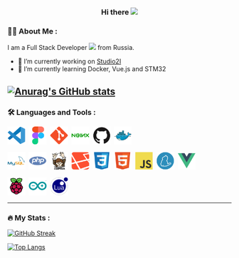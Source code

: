 <div align="center">
  <h3>Hi there <img src="https://media.giphy.com/media/hvRJCLFzcasrR4ia7z/giphy.gif" width="20px"/></h3>
</div>

### :man_technologist: About Me :
I am a Full Stack Developer <img src="https://media.giphy.com/media/WUlplcMpOCEmTGBtBW/giphy.gif" width="30"> from Russia.

- 🔭 I’m currently working on [Studio2I](https://studio2i.ru)
- 🌱 I’m currently learning Docker, Vue.js and STM32
<!--
- 👯 I’m looking to collaborate on ...
- 🤔 I’m looking for help with ...
- 💬 Ask me about ...
- 📫 How to reach me: ...
- 😄 Pronouns: ...
- ⚡ Fun fact: ...
-->
[![Anurag's GitHub stats](https://github-readme-stats.vercel.app/api?username=asboldyrev&theme=dracula&show_icons=true&include_all_commits=true)](https://github.com/anuraghazra/github-readme-stats)
---

### :hammer_and_wrench: Languages and Tools :
<img src="https://github.com/devicons/devicon/blob/master/icons/vscode/vscode-original.svg" title="VS Code" alt="VS Code" width="40" height="40"> 
<img src="https://github.com/devicons/devicon/blob/master/icons/figma/figma-original.svg" title="Figma" alt="Figma" width="40" height="40"> 
<img src="https://github.com/devicons/devicon/blob/master/icons/git/git-plain.svg" title="Git" alt="Git" width="40" height="40"> 
<img src="https://github.com/devicons/devicon/blob/master/icons/nginx/nginx-original.svg" title="NGINX" alt="NGINX" width="40" height="40"> 
<img src="https://github.com/devicons/devicon/blob/master/icons/github/github-original.svg" title="GitHub" alt="GitHub" width="40" height="40"> 
<img src="https://github.com/devicons/devicon/blob/master/icons/docker/docker-original.svg" title="Docker" alt="Docker" width="40" height="40"> 

<img src="https://github.com/devicons/devicon/blob/master/icons/mysql/mysql-original-wordmark.svg" title="MySQL" alt="MySQL" width="40" height="40"> 
<img src="https://github.com/devicons/devicon/blob/master/icons/php/php-plain.svg" title="PHP" alt="PHP" width="40" height="40"> 
<img src="https://github.com/devicons/devicon/blob/master/icons/composer/composer-original.svg" title="Composer" alt="Composer" width="40" height="40"> 
<img src="https://github.com/devicons/devicon/blob/master/icons/laravel/laravel-plain.svg" title="Laravel" alt="Laravel" width="40" height="40"> 
<img src="https://github.com/devicons/devicon/blob/master/icons/css3/css3-original.svg" title="CSS3" alt="CSS3" width="40" height="40"> 
<img src="https://github.com/devicons/devicon/blob/master/icons/html5/html5-original.svg" title="HTML5" alt="HTML5" width="40" height="40"> 
<img src="https://github.com/devicons/devicon/blob/master/icons/javascript/javascript-original.svg" title="JavaScript" alt="JavaScript" width="40" height="40"> 
<img src="https://github.com/devicons/devicon/blob/master/icons/yarn/yarn-original.svg" title="Yarn" alt="Yarn" width="40" height="40"> 
<img src="https://github.com/devicons/devicon/blob/master/icons/vuejs/vuejs-original.svg" title="Vue.js" alt="Vue.js" width="40" height="40"> 

<img src="https://github.com/devicons/devicon/blob/master/icons/raspberrypi/raspberrypi-original.svg" title="Raspberry Pi" alt="Raspberry Pi" width="40" height="40"> 
<img src="https://github.com/devicons/devicon/blob/master/icons/arduino/arduino-original.svg" title="Arduino" alt="Arduino" width="40" height="40"> 
<img src="https://github.com/devicons/devicon/blob/master/icons/lua/lua-original-wordmark.svg" title="Lua" alt="Lua" width="40" height="40"> 

---

### :fire: My Stats :

[![GitHub Streak](http://github-readme-streak-stats.herokuapp.com?user=asboldyrev&theme=dark&background=#22272e)](https://git.io/streak-stats)

[![Top Langs](https://github-readme-stats.vercel.app/api/top-langs/?username=asboldyrev&layout=compact&theme=dracula&langs_count=10&hide=apacheConf)](https://github.com/anuraghazra/github-readme-stats)
